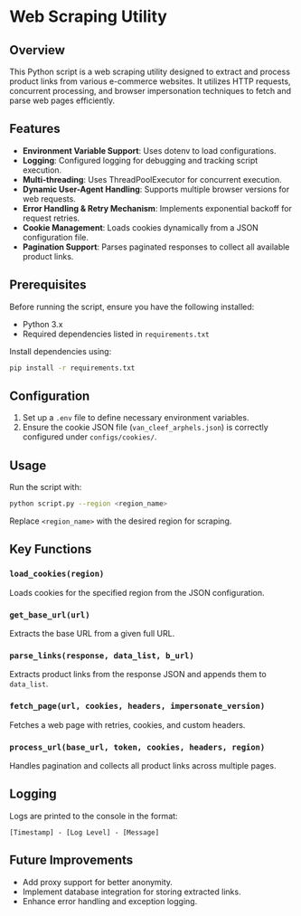 # Web Scraping Utility

## Overview
This Python script is a web scraping utility designed to extract and process product links from various e-commerce websites. It utilizes HTTP requests, concurrent processing, and browser impersonation techniques to fetch and parse web pages efficiently.

## Features
- **Environment Variable Support**: Uses dotenv to load configurations.
- **Logging**: Configured logging for debugging and tracking script execution.
- **Multi-threading**: Uses ThreadPoolExecutor for concurrent execution.
- **Dynamic User-Agent Handling**: Supports multiple browser versions for web requests.
- **Error Handling & Retry Mechanism**: Implements exponential backoff for request retries.
- **Cookie Management**: Loads cookies dynamically from a JSON configuration file.
- **Pagination Support**: Parses paginated responses to collect all available product links.

## Prerequisites
Before running the script, ensure you have the following installed:

- Python 3.x
- Required dependencies listed in `requirements.txt`

Install dependencies using:
```bash
pip install -r requirements.txt
```

## Configuration
1. Set up a `.env` file to define necessary environment variables.
2. Ensure the cookie JSON file (`van_cleef_arphels.json`) is correctly configured under `configs/cookies/`.

## Usage
Run the script with:
```bash
python script.py --region <region_name>
```
Replace `<region_name>` with the desired region for scraping.

## Key Functions
### `load_cookies(region)`
Loads cookies for the specified region from the JSON configuration.

### `get_base_url(url)`
Extracts the base URL from a given full URL.

### `parse_links(response, data_list, b_url)`
Extracts product links from the response JSON and appends them to `data_list`.

### `fetch_page(url, cookies, headers, impersonate_version)`
Fetches a web page with retries, cookies, and custom headers.

### `process_url(base_url, token, cookies, headers, region)`
Handles pagination and collects all product links across multiple pages.

## Logging
Logs are printed to the console in the format:
```
[Timestamp] - [Log Level] - [Message]
```

## Future Improvements
- Add proxy support for better anonymity.
- Implement database integration for storing extracted links.
- Enhance error handling and exception logging.



